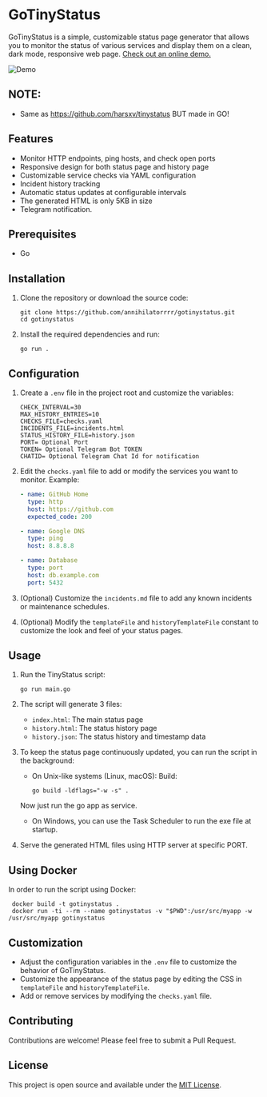 # GoTinyStatus

GoTinyStatus is a simple, customizable status page generator that allows you to monitor the status of various services and display them on a clean, dark mode, responsive web page. [Check out an online demo.](https://status.memersgallery.tech/)


![Demo](https://github.com/user-attachments/assets/9611f924-22c5-4335-ab78-84b771edc023)

## NOTE:

- Same as https://github.com/harsxv/tinystatus BUT made in GO!

## Features

- Monitor HTTP endpoints, ping hosts, and check open ports
- Responsive design for both status page and history page
- Customizable service checks via YAML configuration
- Incident history tracking
- Automatic status updates at configurable intervals
- The generated HTML is only 5KB in size
- Telegram notification.

## Prerequisites

- Go

## Installation

1. Clone the repository or download the source code:
   ```
   git clone https://github.com/annihilatorrrr/gotinystatus.git
   cd gotinystatus
   ```

2. Install the required dependencies and run:
   ```
   go run .
   ```

## Configuration

1. Create a `.env` file in the project root and customize the variables:
   ```
   CHECK_INTERVAL=30
   MAX_HISTORY_ENTRIES=10
   CHECKS_FILE=checks.yaml
   INCIDENTS_FILE=incidents.html
   STATUS_HISTORY_FILE=history.json
   PORT= Optional Port
   TOKEN= Optional Telegram Bot TOKEN
   CHATID= Optional Telegram Chat Id for notification
   ```

2. Edit the `checks.yaml` file to add or modify the services you want to monitor. Example:
   ```yaml
   - name: GitHub Home
     type: http
     host: https://github.com
     expected_code: 200

   - name: Google DNS
     type: ping
     host: 8.8.8.8

   - name: Database
     type: port
     host: db.example.com
     port: 5432
   ```

3. (Optional) Customize the `incidents.md` file to add any known incidents or maintenance schedules.

4. (Optional) Modify the `templateFile` and `historyTemplateFile` constant to customize the look and feel of your status pages.

## Usage

1. Run the TinyStatus script:
   ```
   go run main.go
   ```

2. The script will generate 3 files:
   - `index.html`: The main status page
   - `history.html`: The status history page
   - `history.json`: The status history and timestamp data

3. To keep the status page continuously updated, you can run the script in the background:
   - On Unix-like systems (Linux, macOS):
   Build:
     ```
     go build -ldflags="-w -s" .
     ```
   Now just run the go app as service.
   - On Windows, you can use the Task Scheduler to run the exe file at startup.

4. Serve the generated HTML files using HTTP server at specific PORT.

## Using Docker

In order to run the script using Docker:

   ```
    docker build -t gotinystatus .
    docker run -ti --rm --name gotinystatus -v "$PWD":/usr/src/myapp -w /usr/src/myapp gotinystatus
   ```

## Customization

- Adjust the configuration variables in the `.env` file to customize the behavior of GoTinyStatus.
- Customize the appearance of the status page by editing the CSS in `templateFile` and `historyTemplateFile`.
- Add or remove services by modifying the `checks.yaml` file.

## Contributing

Contributions are welcome! Please feel free to submit a Pull Request.

## License

This project is open source and available under the [MIT License](LICENSE).
